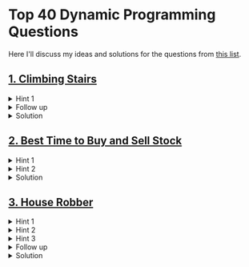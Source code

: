# Top 40 Dynamic Programming Questions
Here I'll discuss my ideas and solutions for the questions from [this list](https://leetcode.com/discuss/post/4271883/top-dynamic-programming-questions-by-nin-rnr8/).

## [1. Climbing Stairs](https://leetcode.com/problems/climbing-stairs/description/)

<details>
<summary>Hint 1</summary>

Maybe this is the first DP question that everyone sees. It's equivalent to finding the $n^{th}$ Fibonacci number.
</details>

<details>
<summary>Follow up</summary>

Many people will solve this problem using $O(n)$ extra memory. Can you solve it in $O(1)$?
</details>

<details>
<summary>Solution</summary>

```cpp
int climbStairs(int n) {
    int lastThreeSteps[] = {0, 1, 1};
    for (int i = 1; i < n; i++) {
        lastThreeSteps[2] += lastThreeSteps[1];
        lastThreeSteps[1] += lastThreeSteps[0];
        lastThreeSteps[0] = lastThreeSteps[1] - lastThreeSteps[0];
    }
    return lastThreeSteps[2];
}
```
</details>

## [2. Best Time to Buy and Sell Stock](https://leetcode.com/problems/best-time-to-buy-and-sell-stock/description/)

<details>
<summary>Hint 1</summary>

Imagine you are on the $i^{th}$ day. Which of the previous stocks would you buy?
</details>

<details>
<summary>Hint 2</summary>

We need to check the cheaper stock in the subarray $prices[0..i-1]$. But how can we do that efficiently?
</details>

<details>
<summary>Solution</summary>

The answer is given by: $max(prices[i] - min(prices[0..i-1]))$

```cpp
int maxProfit(vector<int>& prices) {
    int answer = 0;
    int currentMinPrice = prices[0];
    for (int i = 0; i < (int) prices.size(); i++) {
        answer = max(answer, prices[i] - currentMinPrice);
        currentMinPrice = min(currentMinPrice, prices[i]);
    }
    return answer;
}
```
</details>

## [3. House Robber](https://leetcode.com/problems/house-robber/description/)

<details>
<summary>Hint 1</summary>

Try to reduce the original problem to a smaller one.
</details>

<details>
<summary>Hint 2</summary>

Think about recursion.
</details>

<details>
<summary>Hint 3</summary>

Imagine that you have the optimal solutions for all prefixes up to $i-1$.
How can you use that information to find the optimal solution for the prefix $nums[0..i]$?
</details>

<details>
<summary>Follow up</summary>

The time and memory complexity of your solution should be $O(n)$ and $O(1)$, respectively.
</details>

<details>
<summary>Solution</summary>

Let $previousAnswer$ and $answer$ be the optimal solutions for the prefixes $nums[0..i-2]$ and $nums[0..i-1]$, respectively.

All we need to do is keep this relationship true throughout all iterations of our algorithm.

In the $i^{th}$ iteration, the optimal solution for the prefix $nums[0..i]$ is given by $max(answer,\ nums[i] + previousAnswer)$.

In other words, it's basically a decision: rob the $i^{th}$ house or not.

```cpp
int rob(vector<int>& nums) {
    int temp, previousAnswer = 0, answer = nums[0];
    for (int i = 1; i < (int)nums.size(); i++) {
        temp = answer;
        answer = max(answer, nums[i] + previousAnswer);
        previousAnswer = temp;
    }
    return answer;
}
```
</details>
